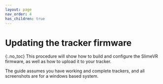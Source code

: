 ```yaml
---
layout: page
nav_order: 4
has_children: true
---
```


# Updating the tracker firmware
{:.no_toc}
This procedure will show how to build and configure the SlimeVR firmware, as well as how to upload it to your tracker. 

The guide assumes you have working and complete trackers, and all screenshots are for a windows based system.


